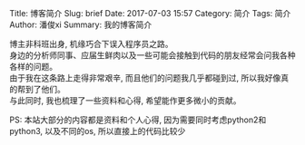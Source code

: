 Title: 博客简介
Slug: brief
Date: 2017-07-03 15:57
Category: 简介
Tags: 简介
Author: 潘俊xi
Summary: 我的博客简介


博主非科班出身, 机缘巧合下误入程序员之路。<br>
身边的分析师同事、应届生鲜肉以及一些可能会接触到代码的朋友经常会问我各种各样的问题。<br>
由于我在这条路上走得非常艰辛, 而且他们的问题我几乎都碰到过, 所以我好像真的帮到了他们。<br>
与此同时, 我也梳理了一些资料和心得, 希望能作更多微小的贡献。<br>

PS: 本站大部分的内容都是资料和个人心得, 因为需要同时考虑python2和python3, 以及不同的os, 所以直接上的代码比较少<br>
